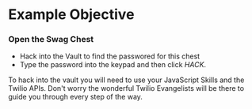 # Example Objective

<div class="aside">
<h3>Open the Swag Chest</h3>
<ul>
  <li>Hack into the Vault to find the passwored for this chest</li>
  <li>Type the password into the keypad and then click <em>HACK</em>.</li>
</ul>
</div>

To hack into the vault you will need to use your JavaScript Skills and the Twilio APIs. Don't worry the wonderful Twilio Evangelists will be there to guide you through every step of the way.